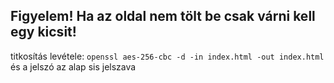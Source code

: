 ## Figyelem! Ha az oldal nem tölt be csak várni kell egy kicsit!
titkosítás levétele: 
```openssl aes-256-cbc -d -in index.html -out index.html``` 
és a jelszó az alap sis jelszava
